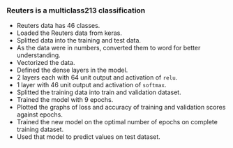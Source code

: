 ### Reuters is a multiclass213 classification

- Reuters data has 46 classes.
- Loaded the Reuters data from keras.
- Splitted data into the training and test data.
- As the data were in numbers, converted them to word for better understanding.
- Vectorized the data.
- Defined the dense layers in the model.
- 2 layers each with 64 unit output and activation of `relu`.
- 1 layer with 46 unit output and activation of `softmax`.
- Splitted the training data into train and validation dataset.
- Trained the model with 9 epochs.
- Plotted the graphs of loss and accuracy of training and validation scores against epochs.
- Trained the new model on the optimal number of epochs on complete training dataset.
- Used that model to predict values on test dataset.
